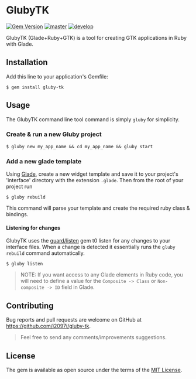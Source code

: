 # GlubyTK

[![Gem Version](https://badge.fury.io/rb/gluby-tk.svg)](https://badge.fury.io/rb/gluby-tk)  [![master](https://travis-ci.org/i2097i/gluby-tk.svg?branch=master)](https://travis-ci.org/i2097i/gluby-tk)  [![develop](https://travis-ci.org/i2097i/gluby-tk.svg?branch=develop)](https://travis-ci.org/i2097i/gluby-tk)

GlubyTK (Glade+Ruby+GTK) is a tool for creating GTK applications in Ruby with Glade.

## Installation

Add this line to your application's Gemfile:

    $ gem install gluby-tk

## Usage

The GlubyTK command line tool command is simply ```gluby``` for simplicity.

### Create & run a new Gluby project
    $ gluby new my_app_name && cd my_app_name && gluby start

### Add a new glade template
Using [Glade](https://glade.gnome.org/), create a new widget template and save it to your project's 'interface' directory with the extension ```.glade```. Then from the root of your project run 
    
    $ gluby rebuild

This command will parse your template and create the required ruby class & bindings.

#### Listening for changes
GlubyTK uses the [guard/listen](https://github.com/guard/listen) gem t0 listen for any changes to your interface files. When a change is detected it essentially runs the ```gluby rebuild``` command automatically.

    $ gluby listen


> NOTE: If you want access to any Glade elements in Ruby code, you will need to define a value for the ```Composite -> Class``` or ```Non-composite -> ID``` field in Glade.

## Contributing

Bug reports and pull requests are welcome on GitHub at https://github.com/i2097i/gluby-tk.
> Feel free to send any comments/improvements suggestions.

## License

The gem is available as open source under the terms of the [MIT License](http://opensource.org/licenses/MIT).

